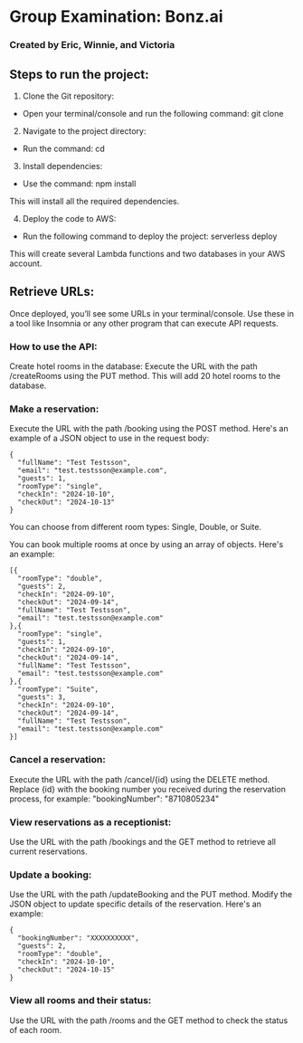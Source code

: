 # Group Examination: Bonz.ai
### Created by Eric, Winnie, and Victoria

## Steps to run the project:
1. Clone the Git repository:
- Open your terminal/console and run the following command: git clone <repo-url>

2. Navigate to the project directory:
- Run the command: cd <directory-name>

3. Install dependencies:
- Use the command: npm install
  
This will install all the required dependencies.

4. Deploy the code to AWS:
- Run the following command to deploy the project: serverless deploy

This will create several Lambda functions and two databases in your AWS account.

## Retrieve URLs:
Once deployed, you’ll see some URLs in your terminal/console.
Use these in a tool like Insomnia or any other program that can execute API requests.

### How to use the API:
Create hotel rooms in the database:
Execute the URL with the path /createRooms using the PUT method.
This will add 20 hotel rooms to the database.

### Make a reservation:
Execute the URL with the path /booking using the POST method.
Here's an example of a JSON object to use in the request body:
```
{
  "fullName": "Test Testsson",
  "email": "test.testsson@example.com",
  "guests": 1,
  "roomType": "single",
  "checkIn": "2024-10-10",
  "checkOut": "2024-10-13"
}
```
You can choose from different room types: Single, Double, or Suite.

You can book multiple rooms at once by using an array of objects.
Here's an example: 
```
[{
  "roomType": "double",
  "guests": 2,
  "checkIn": "2024-09-10",
  "checkOut": "2024-09-14",
  "fullName": "Test Testsson",
  "email": "test.testsson@example.com"
},{
  "roomType": "single",
  "guests": 1,
  "checkIn": "2024-09-10",
  "checkOut": "2024-09-14",
  "fullName": "Test Testsson",
  "email": "test.testsson@example.com"
},{
  "roomType": "Suite",
  "guests": 3,
  "checkIn": "2024-09-10",
  "checkOut": "2024-09-14",
  "fullName": "Test Testsson",
  "email": "test.testsson@example.com"
}]
```

### Cancel a reservation:
Execute the URL with the path /cancel/{id} using the DELETE method.
Replace {id} with the booking number you received during the reservation process, for example: "bookingNumber": "8710805234"

### View reservations as a receptionist:
Use the URL with the path /bookings and the GET method to retrieve all current reservations.

### Update a booking:
Use the URL with the path /updateBooking and the PUT method.
Modify the JSON object to update specific details of the reservation. Here's an example:
```
{
  "bookingNumber": "XXXXXXXXXX",
  "guests": 2,
  "roomType": "double",
  "checkIn": "2024-10-10",
  "checkOut": "2024-10-15"
}
```

### View all rooms and their status:
Use the URL with the path /rooms and the GET method to check the status of each room.
